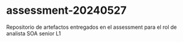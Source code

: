 # assessment-20240527
Repositorio de artefactos entregados en el assessment para el rol de analista SOA senior L1
